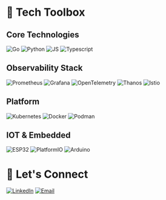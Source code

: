 
# 🧰 Tech Toolbox

## Core Technologies

![Go](https://img.shields.io/badge/Go-00ADD8?style=flat-square&logo=go&logoColor=white)
![Python](https://img.shields.io/badge/Python-3776AB?style=flat-square&logo=python&logoColor=white)
![JS](https://img.shields.io/badge/JavaScript-F7DF1E?style=flat-square&logo=javascript&logoColor=white)
![Typescript](https://img.shields.io/badge/TypeScript-3178C6?style=flat-square&logo=typescript&logoColor=white)

## Observability Stack

![Prometheus](https://img.shields.io/badge/Prometheus-EB5D00?style=flat-square&logo=prometheus&logoColor=white)
![Grafana](https://img.shields.io/badge/Grafana-1F77B4?style=flat-square&logo=grafana&logoColor=white)
![OpenTelemetry](https://img.shields.io/badge/OpenTelemetry-6B9AB5?style=flat-square&logo=opentelemetry&logoColor=white)
![Thanos](https://img.shields.io/badge/Thanos-4E7E8C?style=flat-square&logo=thanos&logoColor=white)
![Istio](https://img.shields.io/badge/Istio-4479A1?style=flat-square&logo=istio&logoColor=white)

## Platform

![Kubernetes](https://img.shields.io/badge/Kubernetes-326CE5?style=flat-square&logo=kubernetes&logoColor=white)
![Docker](https://img.shields.io/badge/Docker-2496ED?style=flat-square&logo=docker&logoColor=white)
![Podman](https://img.shields.io/badge/Podman-8C5E2F?style=flat-square&logo=podman&logoColor=white)

## IOT & Embedded

![ESP32](https://img.shields.io/badge/ESP32-000000?style=flat-square&logo=espressif&logoColor=white)
![PlatformIO](https://img.shields.io/badge/PlatformIO-FF6600?style=flat-square&logo=platformio&logoColor=white)
![Arduino](https://img.shields.io/badge/Arduino-00979D?style=flat-square&logo=arduino&logoColor=white)


# 🙌 Let's Connect

[![LinkedIn](https://img.shields.io/badge/LinkedIn-blue?logo=linkedin&style=for-the-badge "LinkedIn Profile")](https://www.linkedin.com/in/david-r-ba2a33163)
[![Email](https://img.shields.io/badge/Email-D14836?logo=gmail&logoColor=white&style=for-the-badge "Email")](mailto:david.ragot14@gmail.com)

